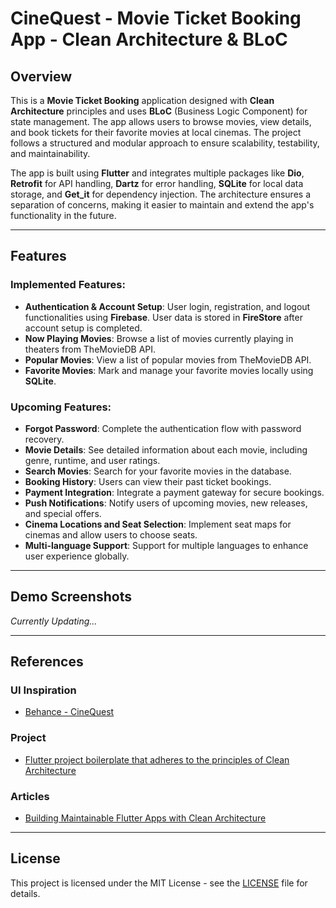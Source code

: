 # CineQuest - Movie Ticket Booking App - Clean Architecture & BLoC

## Overview

This is a **Movie Ticket Booking** application designed with **Clean Architecture** principles and uses **BLoC** (Business Logic Component) for state management. The app allows users to browse movies, view details, and book tickets for their favorite movies at local cinemas. The project follows a structured and modular approach to ensure scalability, testability, and maintainability.

The app is built using **Flutter** and integrates multiple packages like **Dio**, **Retrofit** for API handling, **Dartz** for error handling, **SQLite** for local data storage, and **Get_it** for dependency injection. The architecture ensures a separation of concerns, making it easier to maintain and extend the app's functionality in the future.

---

## Features

### Implemented Features:
- **Authentication & Account Setup**: User login, registration, and logout functionalities using **Firebase**. User data is stored in **FireStore** after account setup is completed.
- **Now Playing Movies**: Browse a list of movies currently playing in theaters from TheMovieDB API.
- **Popular Movies**: View a list of popular movies from TheMovieDB API.
- **Favorite Movies**: Mark and manage your favorite movies locally using **SQLite**.
  
### Upcoming Features:
- **Forgot Password**: Complete the authentication flow with password recovery.
- **Movie Details**: See detailed information about each movie, including genre, runtime, and user ratings.
- **Search Movies**: Search for your favorite movies in the database.
- **Booking History**: Users can view their past ticket bookings.
- **Payment Integration**: Integrate a payment gateway for secure bookings.
- **Push Notifications**: Notify users of upcoming movies, new releases, and special offers.
- **Cinema Locations and Seat Selection**: Implement seat maps for cinemas and allow users to choose seats.
- **Multi-language Support**: Support for multiple languages to enhance user experience globally.
  
---

## Demo Screenshots
*Currently Updating...*

---

## References

### UI Inspiration
- [Behance - CineQuest](https://www.behance.net/gallery/173303277/CineQuest?tracking_source=search_projects_appreciations|movie+ui+mobile+app&l=510)

### Project
- [Flutter project boilerplate that adheres to the principles of Clean Architecture](https://github.com/V0-MVP/flutter-bloc-clean-architecture-boilerplate)

### Articles
- [Building Maintainable Flutter Apps with Clean Architecture](https://medium.com/@mvpcatalyst/building-maintainable-flutter-apps-with-clean-architecture-991305ec1744)

---

## License

This project is licensed under the MIT License - see the [LICENSE](LICENSE) file for details.
